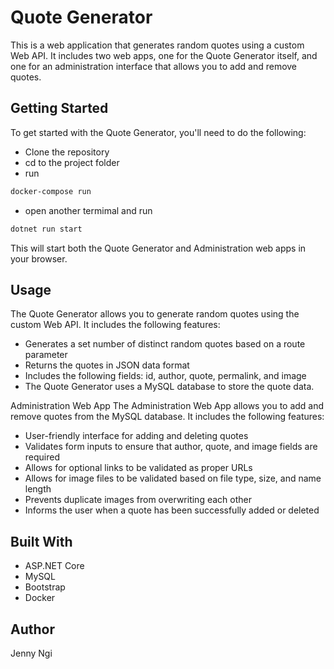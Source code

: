 # Quote Generator
This is a web application that generates random quotes using a custom Web API. It includes two web apps, one for the Quote Generator itself, and one for an administration interface that allows you to add and remove quotes.

## Getting Started
To get started with the Quote Generator, you'll need to do the following:
- Clone the repository
- cd to the project folder
- run 
```sh
docker-compose run
```
- open another termimal and run
```sh
dotnet run start
```
This will start both the Quote Generator and Administration web apps in your browser.

## Usage
The Quote Generator allows you to generate random quotes using the custom Web API. It includes the following features:

- Generates a set number of distinct random quotes based on a route parameter
- Returns the quotes in JSON data format
- Includes the following fields: id, author, quote, permalink, and image
- The Quote Generator uses a MySQL database to store the quote data.

Administration Web App
The Administration Web App allows you to add and remove quotes from the MySQL database. It includes the following features:
- User-friendly interface for adding and deleting quotes
- Validates form inputs to ensure that author, quote, and image fields are required
- Allows for optional links to be validated as proper URLs
- Allows for image files to be validated based on file type, size, and name length
- Prevents duplicate images from overwriting each other
- Informs the user when a quote has been successfully added or deleted

## Built With
- ASP.NET Core
- MySQL
- Bootstrap
- Docker

## Author
Jenny Ngi
